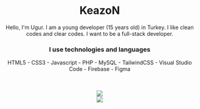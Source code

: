 <div align="center">
  <h1>KeazoN</h1>
  <p>Hello, I'm Ugur. I am a young developer (15 years old) in Turkey. I like clean codes and clear codes. I want to be a full-stack developer.</p>
  <h3>I use technologies and languages</h3>
  <p>HTML5 - CSS3 - Javascript - PHP - MySQL - TailwindCSS - Visual Studio Code - Firebase  - Figma</p>
  <br>
  <br>
  <img src="https://github-readme-stats.vercel.app/api?username=keazon&show_icons=true&theme=dark" />
  <br>
  <img src="https://github-readme-stats.vercel.app/api/top-langs/?username=keazon&theme=dark" />
</div>
